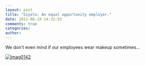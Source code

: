 ```yaml
---
layout: post
title: "Siyelo: An equal opportunity employer."
date: 2011-06-18 14:32:53
comments: true
categories:
author:
---
```



We don't even mind if our employees wear makeup sometimes...

[![Imag0142](/images/old/2011/06/imag0142-scaled-1000.jpg) ](/images/old/2011/06/imag0142-scaled-1000.jpg)
